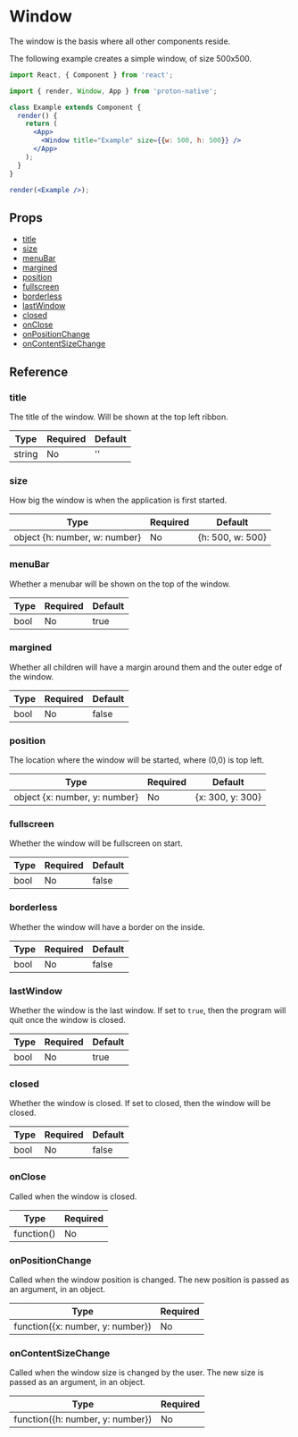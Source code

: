 # Window

The window is the basis where all other components reside.

The following example creates a simple window, of size 500x500.

```jsx
import React, { Component } from 'react';

import { render, Window, App } from 'proton-native';

class Example extends Component {
  render() {
    return (
      <App>
        <Window title="Example" size={{w: 500, h: 500}} />
      </App>
    );
  }
}

render(<Example />);
```

## Props

- [title](#title)
- [size](#size)
- [menuBar](#menuBar)
- [margined](#margined)
- [position](#position)
- [fullscreen](#fullscreen)
- [borderless](#borderless)
- [lastWindow](#lastWindow)
- [closed](#closed)
- [onClose](#onClose)
- [onPositionChange](#onPositionChange)
- [onContentSizeChange](#onContentSizeChange)

## Reference

### title

The title of the window. Will be shown at the top left ribbon.

| **Type** | **Required** | **Default** |
| --- | --- | --- |
| string | No | '' |

### size

How big the window is when the application is first started.

| **Type** | **Required** | **Default** |
| --- | --- | --- |
| object {h: number, w: number} | No | {h: 500, w: 500} |

### menuBar

Whether a menubar will be shown on the top of the window.

| **Type** | **Required** | **Default** |
| --- | --- | --- |
| bool | No | true |

### margined

Whether all children will have a margin around them and the outer edge of the window.

| **Type** | **Required** | **Default** |
| --- | --- | --- |
| bool | No | false |

### position

The location where the window will be started, where (0,0) is top left.

| **Type** | **Required** | **Default** |
| --- | --- | --- |
| object {x: number, y: number} | No | {x: 300, y: 300} |

### fullscreen

Whether the window will be fullscreen on start.

| **Type** | **Required** | **Default** |
| --- | --- | --- |
| bool | No | false |

### borderless

Whether the window will have a border on the inside.

| **Type** | **Required** | **Default** |
| --- | --- | --- |
| bool | No | false |

### lastWindow

Whether the window is the last window. If set to `true`, then the program will quit once the window is closed.

| **Type** | **Required** | **Default** |
| --- | --- | --- |
| bool | No | true |

### closed

Whether the window is closed. If set to closed, then the window will be closed.

| **Type** | **Required** | **Default** |
| --- | --- | --- |
| bool | No | false |

### onClose

Called when the window is closed.

| **Type** | **Required** |
| --- | --- |
| function() | No |

### onPositionChange

Called when the window position is changed. The new position is passed as an argument, in an object.

| **Type** | **Required** |
| --- | --- |
| function({x: number, y: number}) | No |

### onContentSizeChange

Called when the window size is changed by the user. The new size is passed as an argument, in an object.

| **Type** | **Required** |
| --- | --- |
| function({h: number, y: number}) | No |